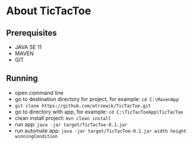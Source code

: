 # About TicTacToe
## Prerequisites
- JAVA SE 11
- MAVEN
- GIT
## Running
- open command line
- go to destination directory for project, for example: `cd C:\MavenApp`
- `git clone https://github.com/atrzewik/TicTacToe.git`
- go to directory with app, for example: `cd C:\TicTacToeApp\TicTacToe`
- clean install project: `mvn clean install`
- run app: `java -jar target/TicTacToe-0.1.jar`
- run automate app: `java -jar target/TicTacToe-0.1.jar width height winningCondition`